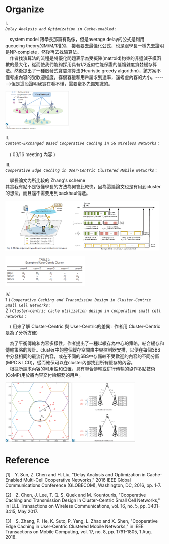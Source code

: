 # Organize
I.<br>*`Delay Analysis and Optimization in Cache-enabled`*  :<br>
 
  &emsp;system model 跟學長那篇有點像，但是average delay的公式是利用 queueing theory的M/M/1推的， 接著要去最佳化公式，也是跟學長一樣先去證明是NP-complete，然後再去找驗算法。<br>
  &emsp;作者找演算法的流程是將優化問題表示為受擬陣(matroid)約束的非遞減子模函數的最大化，從而使我們能夠採用具有1/2近似性能保證的低複雜度貪婪緩存算法。然後提出了一種啟發式貪婪演算法(Heuristic greedy algorithm)，該方案不僅考慮內容的受歡迎程度，存儲容量和用戶請求到達率，還考慮內容的大小。------>但是這段證明我實在看不懂，需要蠻多先備知識的。

  <img src="./picture/1.png" width="40%"/>

II.<br>*`Content-Exchanged Based Cooperative Caching in 5G Wireless Networks`* :<br>
  <br>&emsp;( 03/16 meeting 內容 )

III.<br>*`Cooperative Edge Caching in User-Centric Clustered Mobile Networks`* :<br> 

  &emsp;學長論文內所比較的 Zhang's scheme <br>
  其實我有點不是很懂學長的方法為何會比較快，因為這篇論文也是有用到cluster的想法，而且還不需要用到backhaul傳遞。
<p class="half">
    <img src="./picture/5.png" width="40%"/><img src="./picture/6.png"width="57.1%"/>   
</p>
    <img src="./picture/7.png" width="50%"/>


IV.<br>1 ) *`Cooperative Caching and Transmission Design in Cluster-Centric Small Cell Networks`* :<br>
2 ) *`Cluster-centric cache utilization design in cooperative small cell networks`* :<br>


&emsp;( 用來了解 Cluster-Centric  與 User-Centric的差異 : 作者用 Cluster-Centric 是為了分析方便)<br> 

&emsp;為了平衡傳輸和內容多樣性，作者提出了一種以緩存為中心的策略，結合緩存和傳輸策略的設計。cluster中的整個緩存空間由中央控制器安排，以便在每個SBS中分發相同的最流行內容，或在不同的SBS中存儲較不受歡迎的內容的不同分區(MPC & LCD)，從而確保可以在cluster內部找到所有緩存的內容。<br>
&emsp;根據所請求內容的可用性和位置，具有聯合傳輸或併行傳輸的協作多點技術(CoMP)用於將內容交付給服務的用戶。

<p class="half">
    <img src="./picture/4.png" width="41.8%"/><img src="./picture/3.png"width="40%"/>   
</p>
<!-- V.<br>*``* :<br>   -->

# Reference
  [1]&emsp;Y. Sun, Z. Chen and H. Liu, "Delay Analysis and Optimization in Cache-Enabled Multi-Cell Cooperative Networks," 2016 IEEE Global Communications Conference (GLOBECOM), Washington, DC, 2016, pp. 1-7.

  [2]&emsp;Z. Chen, J. Lee, T. Q. S. Quek and M. Kountouris, "Cooperative Caching and Transmission Design in Cluster-Centric Small Cell Networks," in IEEE Transactions on Wireless Communications, vol. 16, no. 5, pp. 3401-3415, May 2017.

  [3]&emsp;S. Zhang, P. He, K. Suto, P. Yang, L. Zhao and X. Shen, "Cooperative Edge Caching in User-Centric Clustered Mobile Networks," in IEEE Transactions on Mobile Computing, vol. 17, no. 8, pp. 1791-1805, 1 Aug. 2018.